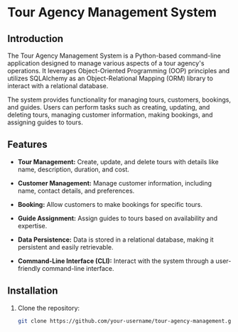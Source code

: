 # Tour Agency Management System

## Introduction

The Tour Agency Management System is a Python-based command-line application designed to manage various aspects of a tour agency's operations. It leverages Object-Oriented Programming (OOP) principles and utilizes SQLAlchemy as an Object-Relational Mapping (ORM) library to interact with a relational database.

The system provides functionality for managing tours, customers, bookings, and guides. Users can perform tasks such as creating, updating, and deleting tours, managing customer information, making bookings, and assigning guides to tours.

## Features

- **Tour Management:** Create, update, and delete tours with details like name, description, duration, and cost.

- **Customer Management:** Manage customer information, including name, contact details, and preferences.

- **Booking:** Allow customers to make bookings for specific tours.

- **Guide Assignment:** Assign guides to tours based on availability and expertise.

- **Data Persistence:** Data is stored in a relational database, making it persistent and easily retrievable.

- **Command-Line Interface (CLI):** Interact with the system through a user-friendly command-line interface.

## Installation

1. Clone the repository:

   ```bash
   git clone https://github.com/your-username/tour-agency-management.git
